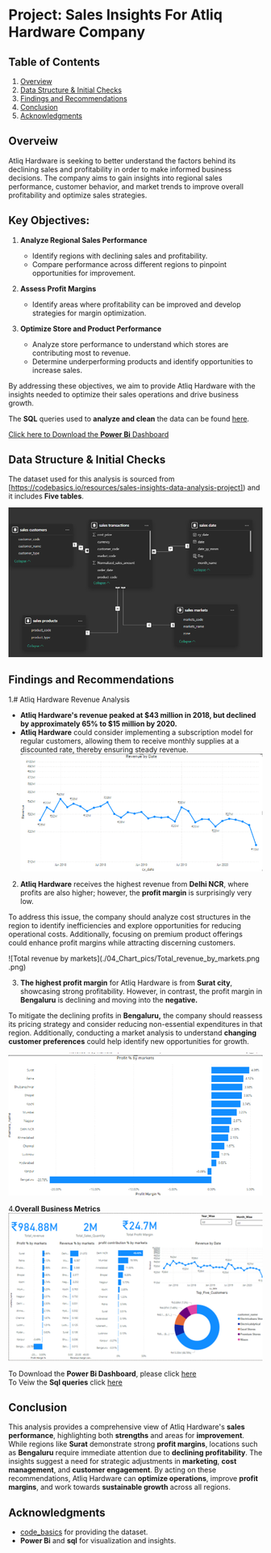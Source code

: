 # Project: Sales Insights For Atliq Hardware Company

## Table of Contents
1. [Overview](#overview)
2. [Data Structure & Initial Checks](#data-structure--initial-checks)
3. [Findings and Recommendations](#findings-and-recommendations)
4. [Conclusion](#conclusion)
5. [Acknowledgments](#acknowledgments)

## Overveiw

Atliq Hardware is seeking to better understand the factors behind its declining sales and profitability in order to make informed business decisions. The company aims to gain insights into regional sales performance, customer behavior, and market trends to improve overall profitability and optimize sales strategies.

## Key Objectives:

1. **Analyze Regional Sales Performance**  
   - Identify regions with declining sales and profitability.
   - Compare performance across different regions to pinpoint opportunities for improvement.

2. **Assess Profit Margins**  
   - Identify areas where profitability can be improved and develop strategies for margin optimization.

3. **Optimize Store and Product Performance**  
   - Analyze store performance to understand which stores are contributing most to revenue.
   - Determine underperforming products and identify opportunities to increase sales.


By addressing these objectives, we aim to provide Atliq Hardware with the insights needed to optimize their sales operations and drive business growth.



The **SQL** queries used to **analyze and clean** the data can be found [here](https://github.com/Maaz-Umar-00/Sales-Insights-For-Atliq-hardware/blob/main/03_Sales_insights_in_python-sql.ipynb).

[Click here to Download the  **Power Bi** Dashboard](https://github.com/Maaz-Umar-00/Sales-Insights-For-Atliq-hardware/blob/main/02_Atliq_hardware_sales_project.pbix)


## Data Structure & Initial Checks
The dataset used for this analysis is sourced from [https://codebasics.io/resources/sales-insights-data-analysis-project]) and it includes **Five tables**.

![Data Model Or Data Structure](./04_Chart_pics/Data_Structure.png
)

## Findings and Recommendations
1.# Atliq Hardware Revenue Analysis

- **Atliq Hardware's revenue peaked at $43 million in 2018, but declined by approximately 65% to $15 million by 2020.**
- **Atliq Hardware** could consider implementing a subscription model for regular customers, allowing them to receive monthly supplies at a discounted rate, thereby ensuring steady revenue. 
![Revenue Trends by Date](./04_Chart_pics/revenue_by_date.png)



2. **Atliq Hardware** receives the highest revenue from **Delhi NCR**, where profits are also higher; however, the **profit margin** is surprisingly very low. 

To address this issue, the company should analyze cost structures in the region to identify inefficiencies and explore opportunities for reducing operational costs. Additionally, focusing on premium product offerings could enhance profit margins while attracting discerning customers.

![Total revenue by markets](./04_Chart_pics/Total_revenue_by_markets.png
.png)

 
3. **The highest profit margin** for Atliq Hardware is from **Surat city**, showcasing strong profitability. However, in contrast, the profit margin in **Bengaluru** is declining and moving into the **negative.** 

To mitigate the declining profits in **Bengaluru,** the company should reassess its pricing strategy and consider reducing non-essential expenditures in that region. Additionally, conducting a market analysis to understand **changing customer preferences** could help identify new opportunities for growth.

![Total porfit margin](./04_Chart_pics/Total_profit_margin.png) 

4.**Overall Business Metrics**
![Revenue Trends](./04_Chart_pics/Full_dashboard.png)

     
To Download the **Power Bi Dashboard**, please click [here](https://github.com/Maaz-Umar-00/Sales-Insights-For-Atliq-hardware/blob/main/02_Atliq_hardware_sales_project.pbix)\
To Veiw the  **Sql queries** click [here](https://github.com/Maaz-Umar-00/Sales-Insights-For-Atliq-hardware/blob/main/03_Sales_insights_in_python-sql.ipynb)


## Conclusion

This analysis provides a comprehensive view of Atliq Hardware's **sales performance**, highlighting both **strengths** and areas for **improvement**. While regions like **Surat** demonstrate strong **profit margins**, locations such as **Bengaluru** require immediate attention due to **declining profitability**. The insights suggest a need for strategic adjustments in **marketing**, **cost management**, and **customer engagement**. By acting on these recommendations, Atliq Hardware can **optimize operations**, improve **profit margins**, and work towards **sustainable growth** across all regions.

## Acknowledgments
* [code_basics](https://codebasics.io/resources/sales-insights-data-analysis-project) for providing the dataset.
* **Power Bi** and **sql** for visualization and insights.


